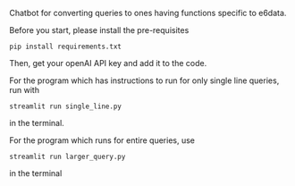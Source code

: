 Chatbot for converting queries to ones having functions specific to e6data.

Before you start, please install the pre-requisites 
```
pip install requirements.txt
```

Then, get your openAI API key and add it to the code.

For the program which has instructions to run for only single line queries, run with 
```
streamlit run single_line.py
```
in the terminal.

For the program which runs for entire queries, use
```
streamlit run larger_query.py
```
in the terminal
